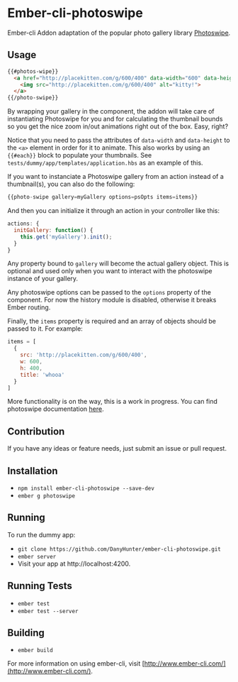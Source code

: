 # Ember-cli-photoswipe

Ember-cli Addon adaptation of the popular photo gallery library
[Photoswipe](https://github.com/dimsemenov/PhotoSwipe).

## Usage

```html
{{#photos-wipe}}
  <a href="http://placekitten.com/g/600/400" data-width="600" data-height="400">
    <img src="http://placekitten.com/g/600/400" alt="kitty!">
  </a>
{{/photo-swipe}}
```

By wrapping your gallery in the component, the addon will take care of
instantiating Photoswipe for you and for calculating the thumbnail bounds so
you get the nice zoom in/out animations right out of the box. Easy, right?

Notice that you need to pass the attributes of `data-width` and `data-height`
to the `<a>` element in order for it to animate. This also works by using an `{{#each}}`
block to populate your thumbnails. See `tests/dummy/app/templates/application.hbs`
as an example of this.

If you want to instanciate a Photoswipe gallery from an action instead of a
thumbnail(s), you can also do the following:

```javascript
{{photo-swipe gallery=myGallery options=psOpts items=items}}
```

And then you can initialize it through an action in your controller like this:

``` javascript
actions: {
  initGallery: function() {
    this.get('myGallery').init();
  }
}
```

Any property bound to `gallery` will become the actual gallery object.
This is optional and used only when you want to interact with the photoswipe
instance of your gallery.

Any photoswipe options can be passed to the `options` property of the component.
For now the history module is disabled, otherwise it breaks Ember routing.

Finally, the `items` property is required and an array of objects should be
passed to it. For example:

```javascript
items = [
  {
    src: 'http://placekitten.com/g/600/400',
    w: 600,
    h: 400,
    title: 'whooa'
  }
]
```

More functionality is on the way, this is a work in progress. You can find
photoswipe documentation [here](http://photoswipe.com/).

## Contribution

If you have any ideas or feature needs, just submit an issue or pull request.

## Installation

* `npm install ember-cli-photoswipe --save-dev`
* `ember g photoswipe`

## Running

To run the dummy app:

* `git clone https://github.com/DanyHunter/ember-cli-photoswipe.git`
* `ember server`
* Visit your app at http://localhost:4200.

## Running Tests

* `ember test`
* `ember test --server`

## Building

* `ember build`

For more information on using ember-cli, visit [http://www.ember-cli.com/](http://www.ember-cli.com/).
